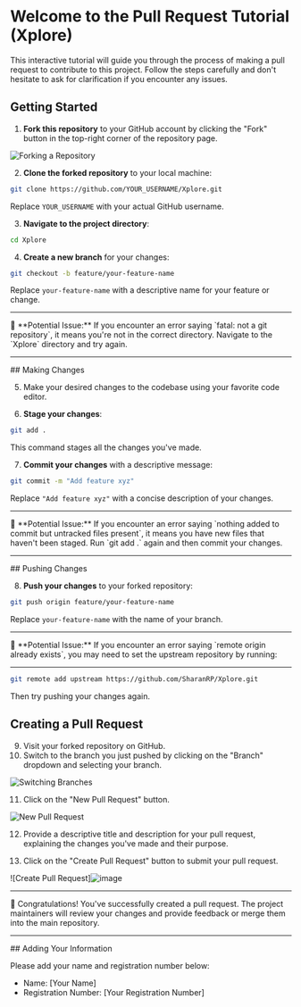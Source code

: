 # Welcome to the Pull Request Tutorial (Xplore)

This interactive tutorial will guide you through the process of making a pull request to contribute to this project. Follow the steps carefully and don't hesitate to ask for clarification if you encounter any issues.

## Getting Started

1. **Fork this repository** to your GitHub account by clicking the "Fork" button in the top-right corner of the repository page.

![Forking a Repository](https://github.com/SharanRP/Xplore/assets/136159249/caaa1619-d5c7-4108-b60b-16de8d26884f)


2. **Clone the forked repository** to your local machine:

```bash
git clone https://github.com/YOUR_USERNAME/Xplore.git
```

Replace `YOUR_USERNAME` with your actual GitHub username.

3. **Navigate to the project directory**:

```bash
cd Xplore
```

4. **Create a new branch** for your changes:

```bash
git checkout -b feature/your-feature-name
```

Replace `your-feature-name` with a descriptive name for your feature or change.
<hr>
🚨 **Potential Issue:** If you encounter an error saying `fatal: not a git repository`, it means you're not in the correct directory. Navigate to the `Xplore` directory and try again.
<hr>
## Making Changes

5. Make your desired changes to the codebase using your favorite code editor.

6. **Stage your changes**:

```bash
git add .
```

This command stages all the changes you've made.

7. **Commit your changes** with a descriptive message:

```bash
git commit -m "Add feature xyz"
```

Replace `"Add feature xyz"` with a concise description of your changes.
<hr>
🚨 **Potential Issue:** If you encounter an error saying `nothing added to commit but untracked files present`, it means you have new files that haven't been staged. Run `git add .` again and then commit your changes.
<hr>
## Pushing Changes

8. **Push your changes** to your forked repository:

```bash
git push origin feature/your-feature-name
```

Replace `your-feature-name` with the name of your branch.
<hr>
🚨 **Potential Issue:** If you encounter an error saying `remote origin already exists`, you may need to set the upstream repository by running:
<hr>

```bash
git remote add upstream https://github.com/SharanRP/Xplore.git
```

Then try pushing your changes again.

## Creating a Pull Request

9. Visit your forked repository on GitHub.
10. Switch to the branch you just pushed by clicking on the "Branch" dropdown and selecting your branch.

![Switching Branches](https://github.com/SharanRP/Xplore/assets/136159249/f96a022d-721a-433b-9c31-dbaa7d26748f)


11. Click on the "New Pull Request" button.

![New Pull Request](https://github.com/SharanRP/Xplore/assets/136159249/4f76b5bc-859c-4546-a1c7-af0a528800c5)


12. Provide a descriptive title and description for your pull request, explaining the changes you've made and their purpose.

13. Click on the "Create Pull Request" button to submit your pull request.

![Create Pull Request]![image](https://github.com/SharanRP/Xplore/assets/136159249/d0c7383e-9dae-436d-af27-f5728ec90e6d)

<hr>
🎉 Congratulations! You've successfully created a pull request. The project maintainers will review your changes and provide feedback or merge them into the main repository.
<hr>
## Adding Your Information

Please add your name and registration number below:

- Name: [Your Name]
- Registration Number: [Your Registration Number]

